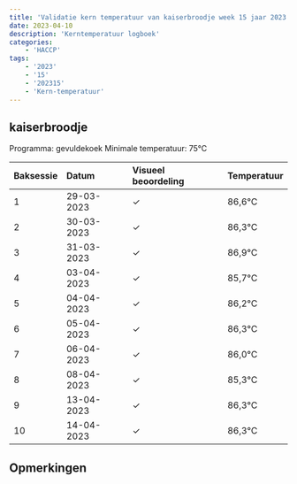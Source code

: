 ```yaml
---
title: 'Validatie kern temperatuur van kaiserbroodje week 15 jaar 2023'
date: 2023-04-10
description: 'Kerntemperatuur logboek'
categories:
    - 'HACCP'
tags:
    - '2023'
    - '15'
    - '202315'
    - 'Kern-temperatuur'
---
```


## kaiserbroodje

Programma: gevuldekoek
Minimale temperatuur: 75°C

| Baksessie | Datum | Visueel beoordeling | Temperatuur |
|:---|:---|:---|:---|
| 1 | 29-03-2023 | &check; | 86,6°C |
| 2 | 30-03-2023 | &check; | 86,3°C |
| 3 | 31-03-2023 | &check; | 86,9°C |
| 4 | 03-04-2023 | &check; | 85,7°C |
| 5 | 04-04-2023 | &check; | 86,2°C |
| 6 | 05-04-2023 | &check; | 86,3°C |
| 7 | 06-04-2023 | &check; | 86,0°C |
| 8 | 08-04-2023 | &check; | 85,3°C |
| 9 | 13-04-2023 | &check; | 86,3°C |
| 10 | 14-04-2023 | &check; | 86,3°C |

## Opmerkingen


